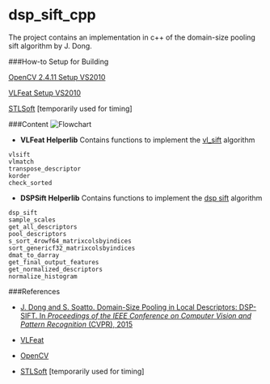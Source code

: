 # dsp_sift_cpp

The project contains an implementation in c++ of the domain-size pooling sift algorithm by J. Dong.

###How-to Setup for Building

[OpenCV 2.4.11 Setup VS2010](http://docs.opencv.org/doc/tutorials/introduction/windows_visual_studio_Opencv/windows_visual_studio_Opencv.html)

[VLFeat Setup VS2010](http://www.vlfeat.org/vsexpress.html)

[STLSoft](http://www.stlsoft.org/index.html) [temporarily used for timing]



###Content
![Flowchart](https://cdn.pbrd.co/images/sNj45Vx.png)

* **VLFeat Helperlib**
Contains functions to implement the [vl_sift](http://www.vlfeat.org/api/sift.html) algorithm

 `vlsift`   
 `vlmatch`   
 `transpose_descriptor`   
 `korder`   
 `check_sorted`   

* **DSPSift Helperlib**
Contains functions to implement the [dsp sift](http://vision.ucla.edu/~jingming/proj/dsp/) algorithm

 `dsp_sift`   
 `sample_scales`   
 `get_all_descriptors`   
 `pool_descriptors`   
 `s_sort_4rowf64_matrixcolsbyindices`   
 `sort_genericf32_matrixcolsbyindices`   
 `dmat_to_darray`   
 `get_final_output_features`   
 `get_normalized_descriptors`   
 `normalize_histogram`

###References
* [J. Dong and S. Soatto. Domain-Size Pooling in Local Descriptors: DSP-SIFT. In _Proceedings of the IEEE Conference on Computer Vision and Pattern Recognition_ (CVPR), 2015](http://vision.ucla.edu/~jingming/proj/dsp/)

* [VLFeat](http://www.vlfeat.org/index.html)

* [OpenCV](http://opencv.org/)

* [STLSoft](http://www.stlsoft.org/index.html) [temporarily used for timing]
